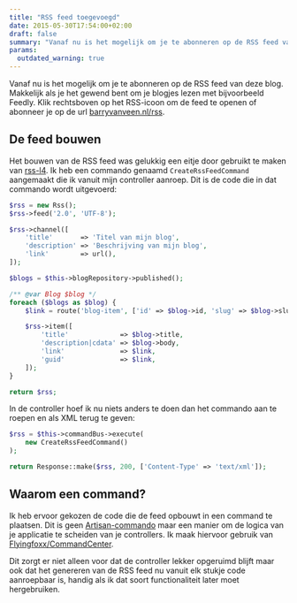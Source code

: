 ```yaml
---
title: "RSS feed toegevoegd"
date: 2015-05-30T17:54:00+02:00
draft: false
summary: "Vanaf nu is het mogelijk om je te abonneren op de RSS feed van deze blog. Makkelijk als je het gewend bent om je blogjes lezen met bijvoorbeeld Feedly. Klik rechtsboven op het RSS-icoon om de feed te openen of abonneer je op de url [barryvanveen.nl/rss](/rss)."
params:
  outdated_warning: true
---
```

Vanaf nu is het mogelijk om je te abonneren op de RSS feed van deze blog. Makkelijk als je het gewend bent om je blogjes lezen met bijvoorbeeld Feedly. Klik rechtsboven op het RSS-icoon om de feed te openen of abonneer je op de url [barryvanveen.nl/rss](rss).

## De feed bouwen
Het bouwen van de RSS feed was gelukkig een eitje door gebruikt te maken van [rss-l4](https://github.com/thujohn/rss-l4). Ik heb een commando genaamd `CreateRssFeedCommand` aangemaakt die ik vanuit mijn controller aanroep.  Dit is de code die in dat commando wordt uitgevoerd:

```php
$rss = new Rss();
$rss->feed('2.0', 'UTF-8');

$rss->channel([
    'title'       => 'Titel van mijn blog',
    'description' => 'Beschrijving van mijn blog',
    'link'        => url(),
]);

$blogs = $this->blogRepository->published();

/** @var Blog $blog */
foreach ($blogs as $blog) {
    $link = route('blog-item', ['id' => $blog->id, 'slug' => $blog->slug]);

    $rss->item([
        'title'             => $blog->title,
        'description|cdata' => $blog->body,
        'link'              => $link,
        'guid'              => $link,
    ]);
}

return $rss;
```

In de controller hoef ik nu niets anders te doen dan het commando aan te roepen en als XML terug te geven:

```php
$rss = $this->commandBus->execute(
    new CreateRssFeedCommand()
);

return Response::make($rss, 200, ['Content-Type' => 'text/xml']);
```

## Waarom een command?
Ik heb ervoor gekozen de code die de feed opbouwt in een command te plaatsen. Dit is geen [Artisan-commando](/articles/3-je-laravel-website-deployen-met-1-commando) maar een manier om de logica van je applicatie te scheiden van je controllers. Ik maak hiervoor gebruik van [Flyingfoxx/CommandCenter](https://github.com/airbornfoxx/commandcenter).

Dit zorgt er niet alleen voor dat de controller lekker opgeruimd blijft maar ook dat het genereren van de RSS feed nu vanuit elk stukje code aanroepbaar is, handig als ik dat soort functionaliteit later moet hergebruiken.